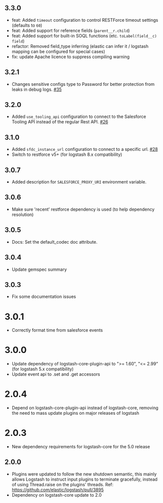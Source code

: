 ## 3.3.0
  - feat: Added `timeout` configuration to control RESTForce timeout settings (defaults to `60`)
  - feat: Added support for reference fields (`parent__r.child`)
  - feat: Added support for built-in SOQL functions (etc. `toLabel(field__c) field`)
  - refactor: Removed field_type inferring (elastic can infer it / logstash mapping can be configured for special cases)
  - fix: update Apache licence to suppress compiling warning

## 3.2.1
  - Changes sensitive configs type to Password for better protection from leaks in debug logs. [#35](https://github.com/logstash-plugins/logstash-input-salesforce/pull/35)

## 3.2.0
  - Added `use_tooling_api` configuration to connect to the Salesforce Tooling API instead of the regular Rest API. [#26](https://github.com/logstash-plugins/logstash-input-salesforce/pull/26)

## 3.1.0
  - Added `sfdc_instance_url` configuration to connect to a specific url. [#28](https://github.com/logstash-plugins/logstash-input-salesforce/pull/28)
  - Switch to restforce v5+ (for logstash 8.x compatibility)

## 3.0.7
  - Added description for `SALESFORCE_PROXY_URI` environment variable.

## 3.0.6
  - Make sure 'recent' restforce dependency is used (to help dependency resolution)

## 3.0.5
  - Docs: Set the default_codec doc attribute.

## 3.0.4
  - Update gemspec summary

## 3.0.3
  - Fix some documentation issues

# 3.0.1
  - Correctly format time from salesforce events

# 3.0.0
  - Update dependency of logstash-core-plugin-api to ">= 1.60", "<= 2.99" (for logstash 5.x compatibility)
  - Update event api to .set and .get accessors

# 2.0.4
  - Depend on logstash-core-plugin-api instead of logstash-core, removing the need to mass update plugins on major releases of logstash

# 2.0.3
  - New dependency requirements for logstash-core for the 5.0 release

## 2.0.0
 - Plugins were updated to follow the new shutdown semantic, this mainly allows Logstash to instruct input plugins to terminate gracefully,
   instead of using Thread.raise on the plugins' threads. Ref: https://github.com/elastic/logstash/pull/3895
 - Dependency on logstash-core update to 2.0
